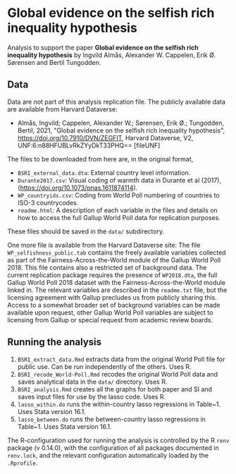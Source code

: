 # Global evidence on the selfish rich inequality hypothesis

Analysis to support the paper **Global evidence on the selfish rich inequality hypothesis** by Ingvild Almås, Alexander W. Cappelen,
Erik Ø. Sørensen and Bertil Tungodden.

## Data

Data are not part of this analysis replication file. The publicly available data are available
from Harvard Dataverse:

- Almås, Ingvild; Cappelen, Alexander W.; Sørensen, Erik Ø.; Tungodden, Bertil, 2021, "Global evidence on the selfish rich inequality hypothesis", https://doi.org/10.7910/DVN/ZEGFIT, Harvard Dataverse, V2, UNF:6:n88HFUBLvRkZYyDkT33PHQ== [fileUNF]

The files to be downloaded from here are, in the original format,

- `BSRI_external_data.dta`: External country level information.
- `Durante2017.csv`: Visual coding of warmth data in Durante et al (2017), (https://doi.org/10.1073/pnas.1611874114).
- `WP_countryids.csv`: Coding from World Poll numbering of countries to ISO-3 countrycodes.
- `readme.html`: A description of each variable in the files and details on how to access the full Gallup World Poll data for replication purposes.

These files should be saved in the `data/` subdirectory.

One more file is available from the Harvard Dataverse site: 
The file `WP_selfishness_public.tab` contains the freely available variables collected as part of the Fairness-Across-the-World module of the Gallup
World Poll 2018. This file contains also a restricted set of background data. The current replication package requires the presence of `WP2018.dta`,
the full Gallup World Poll 2018 dataset with the Fairness-Across-the-World module linked in. The relevant variables are described in the `readme.txt` file, but
the licensing agreement with Gallup precludes us from publicly sharing this. Access to a somewhat broader set of background variables can be made
available upon request, other Gallup World Poll variables are subject to licensing from Gallup or special request from academic review boards.

## Running the analysis

1. `BSRI_extract_data.Rmd` extracts data from the original World Poll file for public use. Can be run independently of the others. Uses R.
2. `BSRI_recode_World-Poll.Rmd` recodes the original World Poll data and saves analytical data in the `data/` directory. Uses R.
3. `BSRI_analysis.Rmd` creates all the graphs for both paper and SI and saves input files for use by the lasso code. Uses R.
4. `lasso_within.do` runs the within-country lasso regressions in Table~1. Uses Stata version 16.1. 
5. `lasso_between.do` runs the between-country lasso regressions in Table~1. Uses Stata version 16.1.

The R-configuration used for running the analysis is controlled by the R `renv` package (v 0.14.0), 
with the configuration of all packages documented
in `renv.lock`, and the relevant configuration automatically loaded by the `.Rprofile`.

